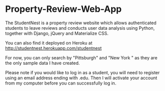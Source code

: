 # Property-Review-Web-App

The StudentNest is a property review website which allows authenticated students to leave reviews and conducts user data analysis using Python, together with Django, jQuery and Materialize CSS.

You can also find it deployed on Heroku at http://studentnest.herokuapp.com/studentnest

For now, you can only search by "Pittsburgh" and "New York " as they are the only sample data I have created.

Please note if you would like to log in as a student, you will need to register using an email address ending with .edu. Then I will activate your account from my computer before you can successfully log in.
